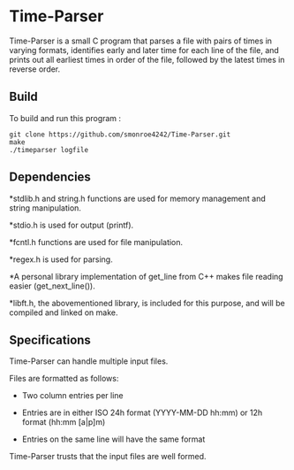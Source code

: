 # Time-Parser

Time-Parser is a small C program that parses a file with pairs of times in varying formats, identifies early and later time for each line of the file, and prints out all earliest times in order of the file, followed by the latest times in reverse order.

## Build

To build and run this program :

```
git clone https://github.com/smonroe4242/Time-Parser.git
make
./timeparser logfile
```

## Dependencies

*stdlib.h and string.h functions are used for memory management and string manipulation.

*stdio.h is used for output (printf).

*fcntl.h functions are used for file manipulation.

*regex.h is used for parsing.

*A personal library implementation of get_line from C++ makes file reading easier (get_next_line()).

*libft.h, the abovementioned library, is included for this purpose, and will be compiled and linked on make.

## Specifications

Time-Parser can handle multiple input files.

Files are formatted as follows:

*	Two column entries per line

*	Entries are in either ISO 24h format (YYYY-MM-DD hh:mm) or 12h format (hh:mm [a|p]m)

*	Entries on the same line will have the same format

Time-Parser trusts that the input files are well formed.